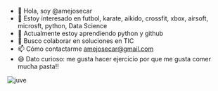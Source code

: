 - 👋 Hola, soy @amejosecar
- 👀 Estoy interesado en futbol, karate, aikido, crossfit, xbox, airsoft, microsft, python, Data Science
- 🌱 Actualmente estoy aprendiendo python y github
- 💞️ Busco colaborar en soluciones en TIC
- 📫 Cómo contactarme amejosecar@gmail.com
- 😄 Dato curioso: me gusta hacer ejercicio por que me gusta comer mucha pasta!!

<!---
amejosecar/amejosecar is a ✨ special ✨ repository because its `README.md` (this file) appears on your GitHub profile.
You can click the Preview link to take a look at your changes.
--->

![juve](https://github.com/amejosecar/amejosecar/assets/148058680/525fc11f-1dd7-4111-b99a-73ba1c50ca66)





